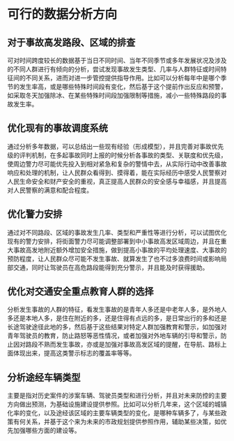 # 可行的数据分析方向

## 对于事故高发路段、区域的排查

可对时间跨度较长的数据基于当日不同时间、当年不同季节或多年发展状况及涉及的不同人群进行有倾向的分析，尝试发现事故发生类型、几率与人群特征或时间特征间的不同关系，进而对进一步管控提供指导作用。比如可以分析每年中是哪个季节的发生率高，或是哪些特殊时间段有变化，然后基于这个提前作出反应和预警，如采取冬天加强除冰、在某些特殊时间段加强限制等措施，减小一些特殊路段的事故发生率。

## 优化现有的事故调度系统

通过分析多年数据，可以总结出一些现有经验（形成模型），并且完善对事故优先级的评判机制，在多起事故同时上报的时候分析各事故的类型、关联度和优先级，使周边警力尽可能优先投入到相对紧急和复杂的警情中去，从实际行动中改善事故响应和处理的机制，让人民群众看得到、摸得着，能在实际经历中感受人民警察对人民生命安全和财产安全的重视，真正提高人民群众的安全感与幸福感，并且提高对人民警察的满意和配合程度。

## 优化警力安排

通过对不同路段、区域的事故发生几率、类型和严重性等进行分析，可以试图优化现有的警力安排，将街面警力尽可能调整部署到中小事故高发区域周边，并且在重大事故高发地附近额外增加安全措施，做到提高小事故的平均处理速度、大事故的预防程度，让人民群众尽可能不发生事故、就算发生了也不过多浪费时间或影响局部交通，同时让驾驶员在高危路段能得到充分警示，并且能及时获得援助。

## 优化对交通安全重点教育人群的选择

分析发生事故的人群的特征，看发生事故的是青年人多还是中老年人多，是外地人多还是本地人多，是住在附近的多，还是住得有点远的多，是日常出行的多和还是长途驾驶途径此地的多，然后基于这些结果对特定人群加强教育和警示，如加强对青年驾驶员的教育，防止路怒等恶性情况，或者加强对外地车辆的引导和警示，防止因对路段不熟而发生事故，亦或是加强对事故高发区域的提醒，在导航、路标上面体现出来，提高这类警示标志的覆盖率等等。

## 分析途经车辆类型

主要是指对历史案件的涉案车辆、驾驶员类型和进行分析，并且对未来防控的主要方向做出预测，为基础设施建设提供参照。比如可以分析几年来，这个区域的城镇化率的变化，以及途经该区域的主要车辆类型的变化，是哪种车辆多了，与某些政策有何关系，并基于这个来为未来的市政规划提供参照作用，辅助某些决策，如优先加强哪些方面的建设等。